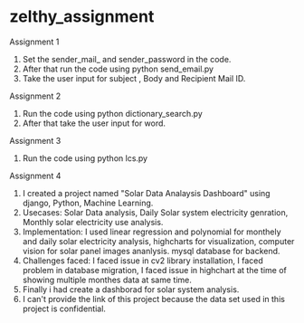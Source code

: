 # zelthy_assignment


Assignment 1

1) Set the sender_mail_ and sender_password in the code.
2) After that run the code using python send_email.py
3) Take the user input for subject , Body and Recipient Mail ID.



Assignment 2


1) Run the code using python dictionary_search.py
2) After that take the user input for word.


Assignment 3

1) Run the code using python lcs.py


Assignment 4

1) I created a project named "Solar Data Analaysis Dashboard" using django, Python, Machine Learning.
2) Usecases: Solar Data analysis, Daily Solar system electricity genration, Monthly solar electricity use analysis.
3) Implementation: I used linear regression and polynomial for monthely and daily solar electricity analysis, highcharts for visualization, computer vision for solar panel images ananlysis. mysql database for backend.
4) Challenges faced: I faced issue in cv2 library installation, I faced problem in database migration, I faced issue in highchart at the time of showing multiple monthes data at same time.
5) Finally i had create a dashborad for solar system analysis. 
6) I can't provide the link of this project because the data set used in this project is confidential. 
